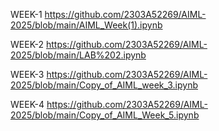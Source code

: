  WEEK-1
https://github.com/2303A52269/AIML-2025/blob/main/AIML_Week(1).ipynb

WEEK-2
https://github.com/2303A52269/AIML-2025/blob/main/LAB%202.ipynb

WEEK-3
https://github.com/2303A52269/AIML-2025/blob/main/Copy_of_AIML_week_3.ipynb

WEEK-4
https://github.com/2303A52269/AIML-2025/blob/main/Copy_of_AIML_Week_5.ipynb
